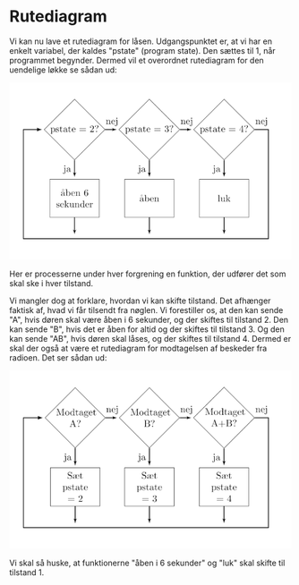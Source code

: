 # Rutediagram

Vi kan nu lave et rutediagram for låsen. Udgangspunktet er, at vi har en enkelt variabel, der kaldes "pstate" (program state). Den sættes til 1, når programmet begynder. Dermed vil et overordnet rutediagram for den uendelige løkke se sådan ud:

![Flowchart](./assets/flow1.png)

Her er processerne under hver forgrening en funktion, der udfører det som skal ske i hver tilstand.

Vi mangler dog at forklare, hvordan vi kan skifte tilstand. Det afhænger faktisk af, hvad vi får tilsendt fra nøglen. Vi forestiller os, at den kan sende "A", hvis døren skal være åben i 6 sekunder, og der skiftes til tilstand 2. Den kan sende "B", hvis det er åben for altid og der skiftes til tilstand 3. Og den kan sende "AB", hvis døren skal låses, og der skiftes til tilstand 4. Dermed er skal der også at være et rutediagram for modtagelsen af beskeder fra radioen. Det ser sådan ud:

![Flowchart](./assets/flow2.png)

Vi skal så huske, at funktionerne "åben i 6 sekunder" og "luk" skal skifte til tilstand 1. 